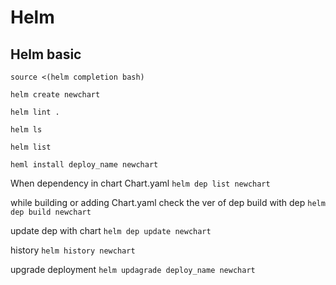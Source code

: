 # Helm
## Helm basic
`source <(helm completion bash)`

`helm create newchart`

`helm lint .`

`helm ls`

`helm list`

`heml install deploy_name newchart`

When dependency in chart Chart.yaml 
`helm dep list newchart`

while building or adding Chart.yaml check the ver of dep
build with dep
`helm dep build newchart`


update dep with chart
`helm dep update newchart`

history
`helm history newchart`

upgrade deployment
`helm updagrade deploy_name newchart`

